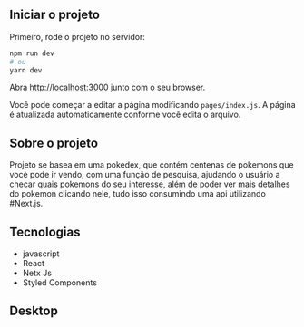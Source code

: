 

## Iniciar o projeto

Primeiro, rode o projeto no servidor:

```bash
npm run dev
# ou
yarn dev
```

Abra [http://localhost:3000](http://localhost:3000) junto com o seu browser.

Você pode começar a editar a página modificando `pages/index.js`. A página é atualizada automaticamente conforme você edita o arquivo.

## Sobre o projeto

Projeto se basea em uma pokedex, que contém centenas de pokemons que vocè pode ir vendo, com uma função de pesquisa, ajudando o usuário a checar quais pokemons do seu interesse, além de poder ver mais detalhes do pokemon clicando nele, tudo isso consumindo uma api utilizando #Next.js.

## Tecnologias

- javascript
- React
- Netx Js
- Styled Components

## Desktop



